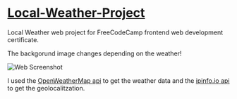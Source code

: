 # [Local-Weather-Project](https://s.codepen.io/jalbertsr/debug/KaGjMg/yYAyLDvaNEWr)
Local Weather web project for FreeCodeCamp frontend web development certificate.  


The backgorund image changes depending on the weather!  

![Web Screenshot](http://i.imgur.com/jHFE4KJ.png)

I used the [OpenWeatherMap api](https://openweathermap.org/api) to get the weather data and the [ipinfo.io api](https://ipinfo.io/developers) to get the geolocalitzation.
